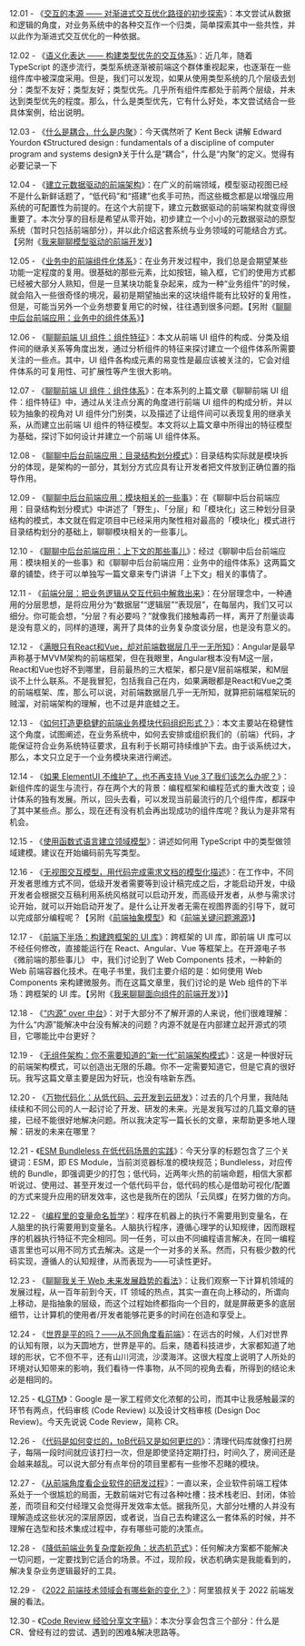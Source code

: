 12.01 - 《[交互的本源 —— 对渐进式交互优化路径的初步探索](https://zhuanlan.zhihu.com/p/121817511)》：本文尝试从数据和逻辑的角度，对业务系统中的各种交互作一个归类，简单探索其中一些共性，并以此作为渐进式交互优化的一种依据。

12.02 - 《[语义化表达 —— 构建类型优先的交互体系](https://zhuanlan.zhihu.com/p/363425464)》：近几年，随着 TypeScript 的逐步流行，类型系统逐渐被前端这个群体重视起来，也逐渐在一些组件库中被深度采用。但是，我们可以发现，如果从使用类型系统的几个层级去划分：类型不友好；类型友好；类型优先。几乎所有组件库都处于前两个层级，并未达到类型优先的程度。那么，什么是类型优先，它有什么好处，本文尝试结合一些具体案例，给出说明。

12.03 - 《[什么是耦合，什么是内聚](https://zhuanlan.zhihu.com/p/373962759)》：今天偶然听了 Kent Beck 讲解 Edward Yourdon 《Structured design : fundamentals of a discipline of computer program and systems design》关于什么是“耦合”，什么是“内聚”的定义。觉得有必要记录一下

12.04 - 《[建立元数据驱动的前端架构](https://zhuanlan.zhihu.com/p/370499228)》：在广义的前端领域，模型驱动视图已经不是什么新鲜话题了，“低代码”和“搭建”也炙手可热，而这些概念都是以增强应用系统的可配置性为前提的。在这个大前提下，建立元数据驱动的前端架构就变得很重要了。本次分享的目标是希望从零开始，初步建立一个小小的元数据驱动的原型系统（暂时只包括前端部分），并以此介绍这套系统与业务领域的可能结合方式。【另附《[我来聊聊模型驱动的前端开发](https://ourai.ws/posts/model-driven-frontend-web-development/)》】

12.05 - 《[业务中的前端组件化体系](https://zhuanlan.zhihu.com/p/383129585)》：在业务开发过程中，我们总是会期望某些功能一定程度的复用。很基础的那些元素，比如按钮，输入框，它们的使用方式都已经被大部分人熟知，但是一旦某块功能复杂起来，成为一种“业务组件”的时候，就会陷入一些很奇怪的境况，最初是期望抽出来的这块组件能有比较好的复用性，但是，可能当另外一个业务想要复用它的时候，往往遇到很多问题。【另附《[聊聊中后台前端应用：业务中的组件体系](https://ourai.ws/posts/the-system-of-ui-components-in-frontend-projects/)》】

12.06 - 《[聊聊前端 UI 组件：组件特征](https://ourai.ws/posts/the-features-of-frontend-ui-components/)》：本文从前端 UI 组件的构成、分类及组件间的继承关系等角度出发，通过分析组件的特征来探讨建立一个组件体系所需要关注的一些点。其中，UI 组件各构成元素的易变性是最应该被关注的，它会对组件体系的可复用性、可扩展性等产生很大影响。

12.07 - 《[聊聊前端 UI 组件：组件体系](https://ourai.ws/posts/the-system-of-frontend-ui-components/)》：在本系列的上篇文章《聊聊前端 UI 组件：组件特征》中，通过从关注点分离的角度进行前端 UI 组件的构成分析，并以较为抽象的视角对 UI 组件分门别类，以及描述了让组件间可以表现复用的继承关系，从而建立出前端 UI 组件的特征模型。本文将以上篇文章中所得出的特征模型为基础，探讨下如何设计并建立一个前端 UI 组件体系。

12.08 - 《[聊聊中后台前端应用：目录结构划分模式](https://ourai.ws/posts/patterns-of-directory-structure-in-frontend-projects/)》：目录结构实际就是模块拆分的体现，是架构的一部分，其划分方式应具有让开发者把文件放到正确位置的指导作用。

12.09 - 《[聊聊中后台前端应用：模块相关的一些事](https://ourai.ws/posts/things-about-modules-in-frontend-projects/)》：在《聊聊中后台前端应用：目录结构划分模式》中讲述了「野生」、「分层」和「模块化」这三种划分目录结构的模式，本文就在假定项目中已经采用内聚性相对最高的「模块化」模式进行目录结构划分的基础上，聊聊模块相关的一些事儿。

12.10 - 《[聊聊中后台前端应用：上下文的那些事儿](https://ourai.ws/posts/things-about-contexts-in-frontend-projects/)》：经过《聊聊中后台前端应用：模块相关的一些事》和《聊聊中后台前端应用：业务中的组件体系》这两篇文章的铺垫，终于可以单独写一篇文章来专门讲讲「上下文」相关的事情了。

12.11 - 《[前端分层：把业务逻辑从交互代码中解救出来](https://www.tangshuang.net/8346.html)》：在分层理念中，一种通用的分层思想，是将应用分为“数据层”“逻辑层”“表现层”，在每层内，我们又可以细分。你可能会想，“分层？有必要吗？”就像我们接触毒药一样，离开了剂量谈毒是没有意义的，同样的道理，离开了具体的业务复杂度谈分层，也是没有意义的。

12.12 - 《[满眼只有React和Vue，却对前端数据层几乎一无所知](https://www.tangshuang.net/7777.html)》：Angular是最早声称基于MVVM架构的前端框架，但在我眼里，Angular根本没有M这一层，React和Vue也好不到哪里，目前最热的三大框架，都只是V层前端框架，和M层谈不上什么联系。不是我冒犯，包括我自己在内，如果满眼都是React和Vue之类的前端框架、库，那么可以说，对前端数据层几乎一无所知，就算把前端框架玩的贼溜，对前端架构的理解，也不过是井底蛙之王。

12.13 - 《[如何打造更稳健的前端业务模块代码组织形式？](https://www.tangshuang.net/8101.html)》：本文主要站在稳健性这个角度，试图阐述，在业务系统中，如何去安排或组织我们的（前端）代码，才能保证符合业务系统特征要求，且有利于长期可持续维护下去。由于谈系统过大，那么，本文只立足于一个业务模块来进行阐述。

12.14 - 《[如果 ElementUI 不维护了，也不再支持 Vue 3了我们该怎么办呢？](https://www.zhihu.com/question/407326156/answer/1343573447)》：新组件库的诞生与流行，存在两个大的背景：编程框架和编程范式的重大改变；设计体系的独有发展。所以，回头去看，可以发现当前最流行的几个组件库，都踩中了其中某些点。那么，现在还有没有机会再出现成功的组件库呢？我认为是非常有机会。

12.15 - 《[使用函数式语言建立领域模型](https://zhuanlan.zhihu.com/p/388845844)》：讲述如何用 TypeScript 中的类型做领域建模。建议在开始编码前先写类型。

12.16 - 《[无视图交互模型，用代码完成需求文档的模型化描述](https://www.tangshuang.net/7995.html)》：在工作中，不同开发者思维方式不同，低级开发者需要等到设计稿完成之后，才能启动开发，中级开发者会根据交互稿利用系统风格就可以启动开发，而高级开发者，从参与需求讨论开始，就可以开始启动开发了。是什么让开发者无需在视图界面的引导下，就可以完成部分编程呢？【另附《[前端抽象模型](https://ourai.ws/topics/frontend-abstraction-model/)》和《[前端关键问题溯源](https://ourai.ws/notes/1fccd4ofg/)》】

12.17 - 《[前端下半场：构建跨框架的 UI 库](https://zhuanlan.zhihu.com/p/41974042)》：跨框架的 UI 库，即前端 UI 库可以不经任何修改，直接能运行在 React、Angular、Vue 等框架上。在开源电子书《微前端的那些事儿》 中，我们讨论到了 Web Components 技术，一种新的 Web 前端容器化技术。在电子书里，我们主要介绍的是：如何使用 Web Components 来构建微服务。而在这篇文章里，我们讨论的是 Web 组件的下半场：跨框架的 UI 库。【另附《[我来聊聊面向组件的前端开发](https://ourai.ws/posts/component-based-frontend-web-development/)》》】

12.18 - 《[“内源” over 中台](https://mp.weixin.qq.com/s/iC83AX2okROqxRwy2axtUg)》：对于大部分不了解开源的人来说，他们很难理解：为什么“内源”能解决中台没有解决的问题？内源不就是在内部建立起开源式的项目，它哪能比中台更好？

12.19 - 《[无组件架构：你不需要知道的“新一代”前端架构模式](https://mp.weixin.qq.com/s/YbkQFx26xWPx3TUIF34wnA)》：这是一种很好玩的前端架构模式，可以创造出无限的乐趣。你不一定需要知道它，但是它真的很好玩。我写这篇文章主要是因为好玩，也没有啥新东西。

12.20 - 《[万物代码化：从低代码、云开发到云研发](https://mp.weixin.qq.com/s/9IKyltXqzRzG2YOmUVeu3A)》：过去的几个月里，我陆陆续续和不同公司的人一起讨论了开发、研发的未来。光是发我写过的几篇文章的链接，已经不能很好地解决问题。所以我决定写一篇长长的文章，来帮助更多地人理解：研发的未来在哪里？

12.21 - 《[ESM Bundleless 在低代码场景的实践](https://mp.weixin.qq.com/s/jToFTRdQPUHak-wmycA3cA)》：今天分享的标题包含了三个关键词：ESM，即 ES Module，当前浏览器标准的模块规范；Bundleless，对应传统的 Bundle，即强调更少的打包；低代码，近两年火热的前端命题，相信大家都听说过、使用过、甚至开发过一个低代码平台，低代码的核心是借助可视化/配置的方式来提升应用的研发效率，这也是我所在的团队「云凤蝶」在努力做的方向。

12.22 - 《[编程里的变量命名哲学](https://mp.weixin.qq.com/s/jE9r3ovqr93m3KZ5qs-hnA)》：程序在机器上的执行不需要用到变量名，在人脑里的执行需要用到变量名。人脑执行程序，遵循心理学的认知规律，因而跟程序的机器执行特征不完全相同。同一任务，可以由不同编程语言解决，在同一编程语言里也可以用不同方式去解决。这是一个一对多的关系。然而，只有极少数的代码实现，遵循人的认知规律，从而表现为——可读性更好。

12.23 - 《[聊聊我关于 Web 未来发展趋势的看法](https://zhuanlan.zhihu.com/p/446947298)》：让我们观察一下计算机领域的发展过程，从一百年前到今天，IT 领域的热点，其实一直在向上移动的，所谓向上移动，是指抽象的层级，而这个过程始终都指向一个目的，就是屏蔽更多的底层细节，让计算机的使用者/开发者能够花更多的时间在创造和享受上。

12.24 - 《[世界是平的吗？——从不同角度看前端](https://zhuanlan.zhihu.com/p/55294150)》：在远古的时候，人们对世界的认知有限，以为天圆地方，世界是平的。后来，随着科技进步，大家都知道了地球的形状，它不但不平，还有山川河流，沙漠海洋。这很大程度上说明了人所处的环境对认知带来的影响，我们看待一件事物，从不同的视角去看，所得到的结论未必是相同的。

12.25 - 《[LGTM](https://www.yuque.com/tianzhou/bb/lgtm)》：Google 是一家工程师文化浓郁的公司，而其中让我感触最深的环节有两点，代码审核 (Code Review) 以及设计文档审核 (Design Doc Review)。今天先说说 Code Review，简称 CR。

12.26 - 《[代码是如何变烂的，toB代码又是如何更烂的](https://www.yuque.com/tianzhou/bb/code-shitting)》：清理代码库就像打扫房子，每隔一段时间就应该打扫一次，但是即使坚持定期打扫，时间久了，房间还是会越来越乱。可以说大部分有点年份的项目里都有一些惨不忍睹的模块。

12.27 - 《[从前端角度看企业软件的研发过程](https://zhuanlan.zhihu.com/p/149802972)》：一直以来，企业软件前端工程体系处于一个很尴尬的局面，无数前端对它有过各种吐槽：技术栈老旧、封闭，体验差，而项目和交付经理又会觉得开发效率太低。据我所见，大部分吐槽的人并没有理解造成这些状况的深层原因，或者说，当自己去构建这么一套体系的时候，并不理解在选型和技术集成过程中，存有哪些可能的决策点。

12.28 - 《[降低前端业务复杂度新视角：状态机范式](https://mp.weixin.qq.com/s/SivN4Cbn1RRakEVuenZrHg)》：任何解决方案都不能解决一切问题，一定要找到它适合的场景。不过，现阶段，状态机确实是我能看到的，解决复杂业务逻辑最好的工具。

12.29 - 《[2022 前端技术领域会有哪些新的变化？](https://www.zhihu.com/question/493891614/answer/2264072484)》：阿里狼叔关于 2022 前端发展的看法。

12.30 - 《[Code Review 经验分享文字稿](https://mp.weixin.qq.com/s/0JJP1vMPgZmEOFSIG3Qsrw)》：本次分享会包含三个部分：什么是CR、曾经有过的尝试、遇到的困难&解决思路等。
